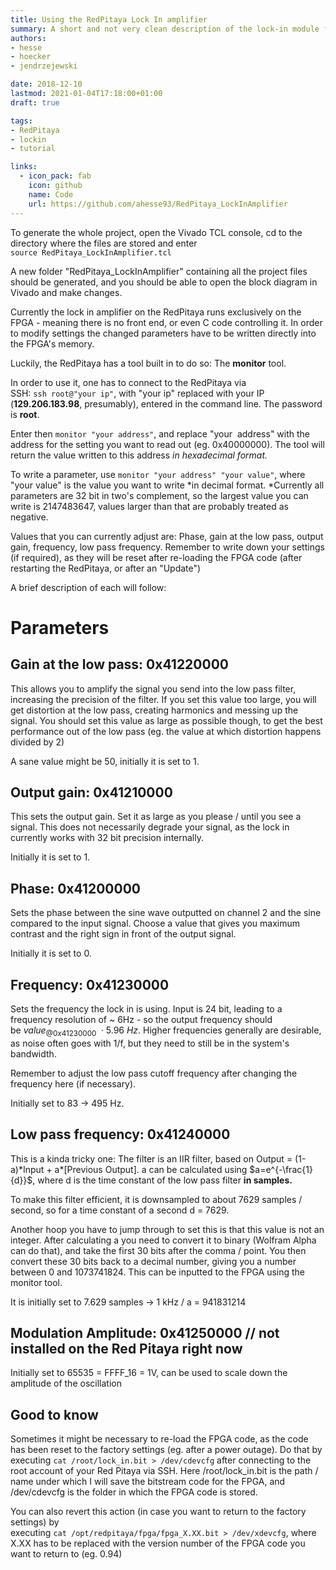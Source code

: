 ```yaml
---
title: Using the RedPitaya Lock In amplifier
summary: A short and not very clean description of the lock-in module for the RedPitaya
authors:
- hesse
- hoecker
- jendrzejewski

date: 2018-12-10
lastmod: 2021-01-04T17:18:00+01:00
draft: true

tags:
- RedPitaya
- lockin
- tutorial

links:
  - icon_pack: fab
    icon: github
    name: Code
    url: https://github.com/ahesse93/RedPitaya_LockInAmplifier
---
```


To generate the whole project, open the Vivado TCL console, cd to the
directory where the files are stored and enter
`source RedPitaya_LockInAmplifier.tcl`

A new folder "RedPitaya\_LockInAmplifier" containing all the project
files should be generated, and you should be able to open the block
diagram in Vivado and make changes.

Currently the lock in amplifier on the RedPitaya runs exclusively on the
FPGA - meaning there is no front end, or even C code controlling it. In
order to modify settings the changed parameters have to be written
directly into the FPGA's memory.

Luckily, the RedPitaya has a tool built in to do so: The **monitor**
tool.

In order to use it, one has to connect to the RedPitaya via
SSH: `ssh root@"your ip"`, with "your ip" replaced with your IP
(**129.206.183.98**, presumably), entered in the command line. The
password is **root**.

Enter then `monitor "your address"`, and replace "your  address" with
the address for the setting you want to read out (eg. 0x40000000). The
tool will return the value written to this address *in hexadecimal
format.*

To write a parameter, use `monitor "your address" "your value"`, where
"your value" is the value you want to write *in decimal
format. *Currently all parameters are 32 bit in two's complement, so the
largest value you can write is 2147483647, values larger than that are
probably treated as negative.

Values that you can currently adjust are: Phase, gain at the low pass,
output gain, frequency, low pass frequency. Remember to write down your
settings (if required), as they will be reset after re-loading the FPGA
code (after restarting the RedPitaya, or after an "Update")

A brief description of each will follow:

# Parameters


## Gain at the low pass: 0x41220000

This allows you to amplify the signal you send into the low pass filter,
increasing the precision of the filter. If you set this value too large,
you will get distortion at the low pass, creating harmonics and messing
up the signal. You should set this value as large as possible though, to
get the best performance out of the low pass (eg. the value at which
distortion happens divided by 2)

A sane value might be 50, initially it is set to 1.

## Output gain: 0x41210000

This sets the output gain. Set it as large as you please / until you see
a signal. This does not necessarily degrade your signal, as the lock in
currently works with 32 bit precision internally.

Initially it is set to 1.

## Phase: 0x41200000

Sets the phase between the sine wave outputted on channel 2 and the sine
compared to the input signal. Choose a value that gives you maximum
contrast and the right sign in front of the output signal.

Initially it is set to 0.

## Frequency: 0x41230000

Sets the frequency the lock in is using. Input is 24 bit, leading to a
frequency resolution of \~ 6Hz - so the output frequency should
be $value_{@0x41230000}\ \cdot5.96\ Hz$. Higher frequencies generally
are desirable, as noise often goes with 1/f, but they need to still be
in the system's bandwidth.

Remember to adjust the low pass cutoff frequency after changing the
frequency here (if necessary).

Initially set to 83 -\> 495 Hz.

## Low pass frequency: 0x41240000

This is a kinda tricky one: The filter is an IIR filter, based on Output
= (1-a)\*Input + a\*\[Previous Output\]. a can be calculated
using $a=e^{-\frac{1}{d}}$, where d is the time constant of the low pass
filter **in samples.**

To make this filter efficient, it is downsampled to about 7629 samples /
second, so for a time constant of a second d = 7629.

Another hoop you have to jump through to set this is that this value is
not an integer. After calculating a you need to convert it to binary
(Wolfram Alpha can do that), and take the first 30 bits after the comma
/ point. You then convert these 30 bits back to a decimal number, giving
you a number between 0 and 1073741824. This can be inputted to the FPGA
using the monitor tool.

It is initially set to 7.629 samples -\> 1 kHz / a = 941831214

## Modulation Amplitude: 0x41250000 // not installed on the Red Pitaya right now

Initially set to 65535 = FFFF\_16 = 1V, can be used to scale down the
amplitude of the oscillation

## Good to know

Sometimes it might be necessary to re-load the FPGA code, as the code
has been reset to the factory settings (eg. after a power outage). Do
that by executing `cat /root/lock_in.bit > /dev/cdevcfg` after
connecting to the root account of your Red Pitaya via SSH. Here
/root/lock\_in.bit is the path / name under which I will save the
bitstream code for the FPGA, and /dev/cdevcfg is the folder in which the
FPGA code is stored.

You can also revert this action (in case you want to return to the
factory settings) by
executing `cat /opt/redpitaya/fpga/fpga_X.XX.bit > /dev/xdevcfg`, where
X.XX has to be replaced with the version number of the FPGA code you
want to return to (eg. 0.94)
